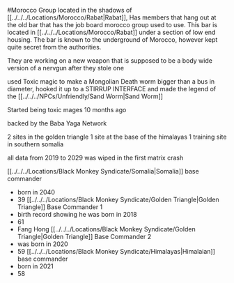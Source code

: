 #Morocco 
Group located in the shadows of [[../../../Locations/Morocco/Rabat|Rabat]],
Has members that hang out at the old bar that has the job board morocco group used to use. This bar is located in [[../../../Locations/Morocco/Rabat]] under a section of low end housing. The bar is known to the underground of Morocco, however kept quite secret from the authorities.

They are working on a new weapon that is supposed to be a body wide version of a nervgun after they stole one

used Toxic magic to make a Mongolian Death worm bigger than a bus in diameter, hooked it up to a STIRRUP INTERFACE and made the legend of the [[../../../NPCs/Unfriendly/Sand Worm|Sand Worm]]

Started being toxic mages 10 months ago

backed by the Baba Yaga Network

2 sites in the golden triangle
1 site at the base of the himalayas
1 training site in southern somalia

all data from 2019 to 2029 was wiped in the first matrix crash

[[../../../Locations/Black Monkey Syndicate/Somalia|Somalia]] base commander
- born in 2040
- 39
[[../../../Locations/Black Monkey Syndicate/Golden Triangle|Golden Triangle]] Base Commander 1
- birth record showing he was born in 2018
- 61
- Fang Hong
[[../../../Locations/Black Monkey Syndicate/Golden Triangle|Golden Triangle]] Base Commander 2
- was born in 2020
- 59
[[../../../Locations/Black Monkey Syndicate/Himalayas|Himalaian]] base commander
- born in 2021
- 58